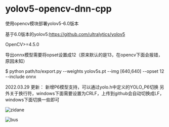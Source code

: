 # yolov5-opencv-dnn-cpp
使用opencv模块部署yolov5-6.0版本

基于6.0版本的yolov5:https://github.com/ultralytics/yolov5

OpenCV>=4.5.0

导出onnx模型需要将opset设置成12（原来默认的是13，在opencv下面会报错，原因未知）
 
$ python path/to/export.py --weights yolov5s.pt --img [640,640] --opset 12 --include onnx

2022.03.29 更新：
新增P6模型支持，可以通过yolo.h中定义的YOLO_P6切换
另外关于换行符，windows下面需要设置为CRLF，上传到github会自动切换成LF，windows下面切换一些即可

![zidane](https://user-images.githubusercontent.com/52729998/140441431-83d23a41-3ddc-4b19-984f-20aaf98fabc4.jpg)

![bus](https://user-images.githubusercontent.com/52729998/140441386-648007ef-3b27-4ecd-956d-36c50d6b5b0a.jpg)

